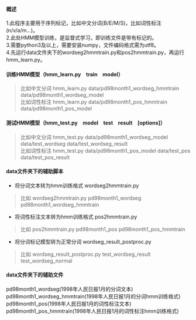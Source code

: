 #### 概述

1.此程序主要用于序列标记，比如中文分词(B/E/M/S)，比如词性标注(n/v/a/m...)。 <br>
2.此处HMM模型训练，是监督式学习，即训练文件是带有标记的。 <br>
3.需要python3及以上，需要安装numpy，文件编码格式需为utf8。 <br>
4.先运行data文件夹下的wordseg2hmmtrain.py和pos2hmmtrain.py，再运行hmm_learn.py。 <br>


#### 训练HMM模型（hmm_learn.py　train　model）

>比如中文分词  hmm_learn.py  data/pd98month1_wordseg_hmmtrain  data/pd98month1_wordseg_model <br>
>比如词性标注  hmm_learn.py  data/pd98month1_pos_hmmtrain  data/pd98month1_pos_model


#### 测试HMM模型（hmm_test.py　model　test　result　[options]）

>比如中文分词  hmm_test.py  data/pd98month1_wordseg_model data/test_wordseg  data/test_wordseg_result <br>
>比如词性标注  hmm_test.py  data/pd98month1_pos_model  data/test_pos  data/test_pos_result


#### data文件夹下的辅助脚本

* 将分词文本转为hmm训练格式 wordseg2hmmtrain.py

>比如  wordseg2hmmtrain.py  pd98month1_wordseg  pd98month1_wordseg_hmmtrain

* 将词性标注文本转为hmm训练格式 pos2hmmtrain.py

>比如  pos2hmmtrain.py  pd98month1_pos  pd98month1_pos_hmmtrain

* 将分词标记模型转为正常分词 wordseg_result_postproc.py

>比如  wordseg_result_postproc.py  test_wordseg_result  test_wordseg_normal 

#### data文件夹下的辅助文件

pd98month1_wordseg(1998年人民日报1月的分词文本) <br>
pd98month1_wordseg_hmmtrain(1998年人民日报1月的分词hmm训练格式) <br>
pd98month1_pos(1998年人民日报1月的词性标注文本) <br>
pd98month1_pos_hmmtrain(1998年人民日报1月的词性标注hmm训练格式) <br>